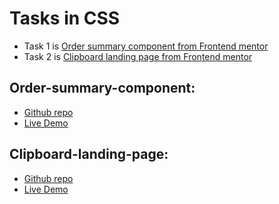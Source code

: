# Tasks in CSS

- Task 1 is [Order summary component from Frontend mentor](#Order-summary-component)
- Task 2 is [Clipboard landing page from Frontend mentor](#Clipboard-landing-page)





## Order-summary-component:
- [Github repo](https://github.com/Ahmedelshinnawi/Order-summary-component)
- [Live Demo](https://ahmedelshinnawi.github.io/Order-summary-component/index.html)


## Clipboard-landing-page:
- [Github repo](https://github.com/Ahmedelshinnawi/Clipboard-landing-page)
- [Live Demo](https://ahmedelshinnawi.github.io/Clipboard-landing-page/)
